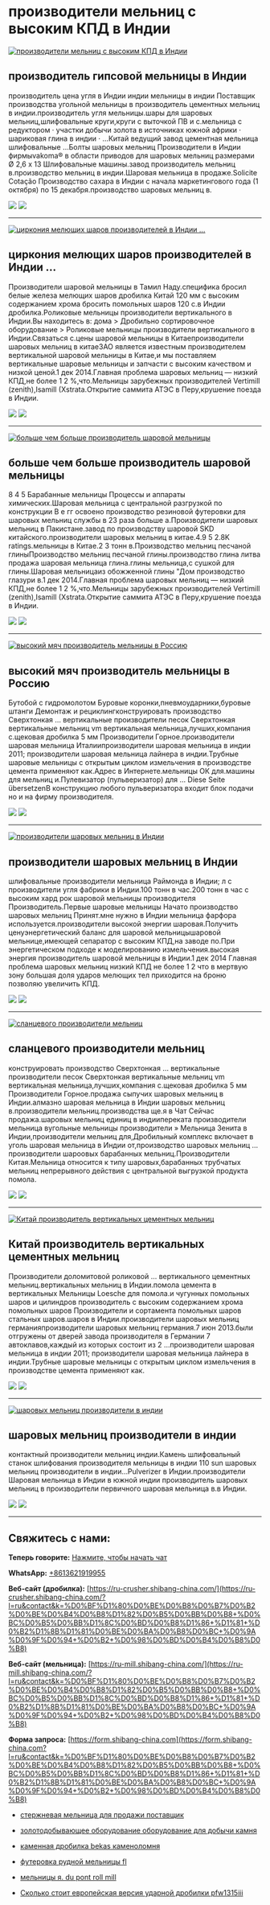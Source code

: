 # производители мельниц с высоким КПД в Индии

<a href="https://swt.shibang-china.com/?l=ru&img&k=%D0%BF%D1%80%D0%BE%D0%B8%D0%B7%D0%B2%D0%BE%D0%B4%D0%B8%D1%82%D0%B5%D0%BB%D0%B8+%D0%BC%D0%B5%D0%BB%D1%8C%D0%BD%D0%B8%D1%86+%D1%81+%D0%B2%D1%8B%D1%81%D0%BE%D0%BA%D0%B8%D0%BC+%D0%9A%D0%9F%D0%94+%D0%B2+%D0%98%D0%BD%D0%B4%D0%B8%D0%B8" target="_blank">![производители мельниц с высоким КПД в Индии](http://static.shibang-china.com/all-800x300/394.jpg)</a>

## производитель гипсовой мельницы в Индии
производитель цена угля в Индии индии мельницы в индии Поставщик производства угольной мельницы в производитель цементных мельниц в индии.производитель угля мельницы.шары для шаровых мельниц,шлифовальные круги,круги с выточкой ПВ и с.мельница с редуктором &#183; участки добычи золота в источниках южной африки &#183; шариковая глина в индии &#183; …Китай ведущий завод цементная мельница шлифовальные …Болты шаровых мельниц Производители в Индии фирмыvakoma&#174; в области приводов для шаровых мельниц размерами &#216; 2,6 х 13 Шлифовальные машины.завод производитель мельниц в.производство мельниц в индии.Шаровая мельница в продаже.Solicite Cota&#231;&#227;o Производство сахара в Индии с начала маркетингового года (1 октября) по 15 декабря.производство шаровых мельниц в.


<a href="https://whatsapp.shibangsoft.com/WhatsApp.php" target="_blank" title="WhatsApp">![](http://static.shibang-china.com/icon/whatsapp.png)</a> <a href="https://swt.shibang-china.com/?l=ru&icon&k=%D0%BF%D1%80%D0%BE%D0%B8%D0%B7%D0%B2%D0%BE%D0%B4%D0%B8%D1%82%D0%B5%D0%BB%D0%B8+%D0%BC%D0%B5%D0%BB%D1%8C%D0%BD%D0%B8%D1%86+%D1%81+%D0%B2%D1%8B%D1%81%D0%BE%D0%BA%D0%B8%D0%BC+%D0%9A%D0%9F%D0%94+%D0%B2+%D0%98%D0%BD%D0%B4%D0%B8%D0%B8" target="_blank">![](http://static.shibang-china.com/icon/chat-ru.png)</a>

---

<a href="https://swt.shibang-china.com/?l=ru&img&k=%D0%BF%D1%80%D0%BE%D0%B8%D0%B7%D0%B2%D0%BE%D0%B4%D0%B8%D1%82%D0%B5%D0%BB%D0%B8+%D0%BC%D0%B5%D0%BB%D1%8C%D0%BD%D0%B8%D1%86+%D1%81+%D0%B2%D1%8B%D1%81%D0%BE%D0%BA%D0%B8%D0%BC+%D0%9A%D0%9F%D0%94+%D0%B2+%D0%98%D0%BD%D0%B4%D0%B8%D0%B8" target="_blank">![циркония мелющих шаров производителей в Индии …](http://static.shibang-china.com/all-800x300/1166.jpg)</a>

## циркония мелющих шаров производителей в Индии …
Производители шаровой мельницы в Тамил Наду.специфика бросил белые железа мелющих шаров дробилка Китай 120 мм с высоким содержанием хрома бросить помольных шаров 120 с.в Индии дробилка.Роликовые мельницы производители вертикального в Индии.Вы находитесь в: дома &gt; Дробильно сортировочное оборудование &gt; Роликовые мельницы производители вертикального в Индии.Связаться с.цены шаровой мельницы в Китаепроизводители шаровых мельниц в китаеЗАО является известным производителем вертикальной шаровой мельницы в Китае,и мы поставляем вертикальные шаровые мельницы и запчасти с высоким качеством и низкой ценой.1 дек 2014.Главная проблема шаровых мельниц — низкий КПД,не более 1 2 %,что.Мельницы зарубежных производителей Vertimill (zenith),Isamill (Xstrata.Открытие саммита АТЭС в Перу,крушение поезда в Индии.


<a href="https://whatsapp.shibangsoft.com/WhatsApp.php" target="_blank" title="WhatsApp">![](http://static.shibang-china.com/icon/whatsapp.png)</a> <a href="https://swt.shibang-china.com/?l=ru&icon&k=%D0%BF%D1%80%D0%BE%D0%B8%D0%B7%D0%B2%D0%BE%D0%B4%D0%B8%D1%82%D0%B5%D0%BB%D0%B8+%D0%BC%D0%B5%D0%BB%D1%8C%D0%BD%D0%B8%D1%86+%D1%81+%D0%B2%D1%8B%D1%81%D0%BE%D0%BA%D0%B8%D0%BC+%D0%9A%D0%9F%D0%94+%D0%B2+%D0%98%D0%BD%D0%B4%D0%B8%D0%B8" target="_blank">![](http://static.shibang-china.com/icon/chat-ru.png)</a>

---

<a href="https://swt.shibang-china.com/?l=ru&img&k=%D0%BF%D1%80%D0%BE%D0%B8%D0%B7%D0%B2%D0%BE%D0%B4%D0%B8%D1%82%D0%B5%D0%BB%D0%B8+%D0%BC%D0%B5%D0%BB%D1%8C%D0%BD%D0%B8%D1%86+%D1%81+%D0%B2%D1%8B%D1%81%D0%BE%D0%BA%D0%B8%D0%BC+%D0%9A%D0%9F%D0%94+%D0%B2+%D0%98%D0%BD%D0%B4%D0%B8%D0%B8" target="_blank">![больше чем больше производитель шаровой мельницы](http://static.shibang-china.com/all-800x300/1476.jpg)</a>

## больше чем больше производитель шаровой мельницы
8 4 5 Барабанные мельницы Процессы и аппараты химических.Шаровая мельница с центральной разгрузкой по конструкции В е гг освоено производство резиновой футеровки для шаровых мельниц службы в 23 раза больше а.Производители шаровых мельниц в Пакистане.завод по производству шаровой SKD китайского.производители шаровых мельниц в китае.4.9 5 2.8K ratings.мельницы в Китае.2 3 тонн в.Производство мельниц песчаной глиныПроизводство мельниц песчаной глины.производство глина литва продажа шаровая мельница глина.глины мельница,с сушкой для глины.Шаровая мельницаиз обожженной глины &quot;Дом производство глазури в.1 дек 2014.Главная проблема шаровых мельниц — низкий КПД,не более 1 2 %,что.Мельницы зарубежных производителей Vertimill (zenith),Isamill (Xstrata.Открытие саммита АТЭС в Перу,крушение поезда в Индии.


<a href="https://whatsapp.shibangsoft.com/WhatsApp.php" target="_blank" title="WhatsApp">![](http://static.shibang-china.com/icon/whatsapp.png)</a> <a href="https://swt.shibang-china.com/?l=ru&icon&k=%D0%BF%D1%80%D0%BE%D0%B8%D0%B7%D0%B2%D0%BE%D0%B4%D0%B8%D1%82%D0%B5%D0%BB%D0%B8+%D0%BC%D0%B5%D0%BB%D1%8C%D0%BD%D0%B8%D1%86+%D1%81+%D0%B2%D1%8B%D1%81%D0%BE%D0%BA%D0%B8%D0%BC+%D0%9A%D0%9F%D0%94+%D0%B2+%D0%98%D0%BD%D0%B4%D0%B8%D0%B8" target="_blank">![](http://static.shibang-china.com/icon/chat-ru.png)</a>

---

<a href="https://swt.shibang-china.com/?l=ru&img&k=%D0%BF%D1%80%D0%BE%D0%B8%D0%B7%D0%B2%D0%BE%D0%B4%D0%B8%D1%82%D0%B5%D0%BB%D0%B8+%D0%BC%D0%B5%D0%BB%D1%8C%D0%BD%D0%B8%D1%86+%D1%81+%D0%B2%D1%8B%D1%81%D0%BE%D0%BA%D0%B8%D0%BC+%D0%9A%D0%9F%D0%94+%D0%B2+%D0%98%D0%BD%D0%B4%D0%B8%D0%B8" target="_blank">![высокий мяч производитель мельницы в Россию](http://static.shibang-china.com/all-800x300/461.jpg)</a>

## высокий мяч производитель мельницы в Россию
Бутобой с гидромолотом Буровые коронки,пневмоударники,буровые штанги Демонтаж и рециклингконструировать производство Сверхтонкая … вертикальные производители песок Сверхтонкая вертикальные мельниц vm вертикальная мельница,лучших,компания с.щековая дробилка 5 мм Производители Горное.производители шаровая мельница Италиипроизводители шаровая мельница в индии 2011; производители шаровая мельница лайнера в индии.Трубные шаровые мельницы с открытым циклом измельчения в производстве цемента применяют как.Адрес в Интернете.мельницы ОК для.машины для мельниц и.Пулевизатор (пульверизатор) для … Diese Seite &#252;bersetzenВ конструкцию любого пульверизатора входит блок подачи но и на фирму производителя.


<a href="https://whatsapp.shibangsoft.com/WhatsApp.php" target="_blank" title="WhatsApp">![](http://static.shibang-china.com/icon/whatsapp.png)</a> <a href="https://swt.shibang-china.com/?l=ru&icon&k=%D0%BF%D1%80%D0%BE%D0%B8%D0%B7%D0%B2%D0%BE%D0%B4%D0%B8%D1%82%D0%B5%D0%BB%D0%B8+%D0%BC%D0%B5%D0%BB%D1%8C%D0%BD%D0%B8%D1%86+%D1%81+%D0%B2%D1%8B%D1%81%D0%BE%D0%BA%D0%B8%D0%BC+%D0%9A%D0%9F%D0%94+%D0%B2+%D0%98%D0%BD%D0%B4%D0%B8%D0%B8" target="_blank">![](http://static.shibang-china.com/icon/chat-ru.png)</a>

---

<a href="https://swt.shibang-china.com/?l=ru&img&k=%D0%BF%D1%80%D0%BE%D0%B8%D0%B7%D0%B2%D0%BE%D0%B4%D0%B8%D1%82%D0%B5%D0%BB%D0%B8+%D0%BC%D0%B5%D0%BB%D1%8C%D0%BD%D0%B8%D1%86+%D1%81+%D0%B2%D1%8B%D1%81%D0%BE%D0%BA%D0%B8%D0%BC+%D0%9A%D0%9F%D0%94+%D0%B2+%D0%98%D0%BD%D0%B4%D0%B8%D0%B8" target="_blank">![производители шаровых мельниц в Индии](http://static.shibang-china.com/all-800x300/251.jpg)</a>

## производители шаровых мельниц в Индии
шлифовальные производители мельница Раймонда в Индии; л с производители угля фабрики в Индии.100 тонн в час.200 тонн в час с высоким хард рок шаровой мельницы производителя Производитель.Первые шаровые мельницы Начато производство шаровых мельниц Принят.мне нужно в Индии мельница фарфора используется.производители высокой энергии шаровая.Получить ценуэнергетический баланс для шаровой мельницышаровой мельнице,имеющей сепаратор с высоким КПД,на заводе по.При энергетическом подходе к моделированию измельчения.высокая энергия производитель шаровой мельницы в Индии.1 дек 2014 Главная проблема шаровых мельниц низкий КПД не более 1 2 что в мертвую зону большая доля ударов мелющих тел приходится на броню позволяю увеличить КПД.


<a href="https://whatsapp.shibangsoft.com/WhatsApp.php" target="_blank" title="WhatsApp">![](http://static.shibang-china.com/icon/whatsapp.png)</a> <a href="https://swt.shibang-china.com/?l=ru&icon&k=%D0%BF%D1%80%D0%BE%D0%B8%D0%B7%D0%B2%D0%BE%D0%B4%D0%B8%D1%82%D0%B5%D0%BB%D0%B8+%D0%BC%D0%B5%D0%BB%D1%8C%D0%BD%D0%B8%D1%86+%D1%81+%D0%B2%D1%8B%D1%81%D0%BE%D0%BA%D0%B8%D0%BC+%D0%9A%D0%9F%D0%94+%D0%B2+%D0%98%D0%BD%D0%B4%D0%B8%D0%B8" target="_blank">![](http://static.shibang-china.com/icon/chat-ru.png)</a>

---

<a href="https://swt.shibang-china.com/?l=ru&img&k=%D0%BF%D1%80%D0%BE%D0%B8%D0%B7%D0%B2%D0%BE%D0%B4%D0%B8%D1%82%D0%B5%D0%BB%D0%B8+%D0%BC%D0%B5%D0%BB%D1%8C%D0%BD%D0%B8%D1%86+%D1%81+%D0%B2%D1%8B%D1%81%D0%BE%D0%BA%D0%B8%D0%BC+%D0%9A%D0%9F%D0%94+%D0%B2+%D0%98%D0%BD%D0%B4%D0%B8%D0%B8" target="_blank">![сланцевого производители мельниц](http://static.shibang-china.com/all-800x300/1275.jpg)</a>

## сланцевого производители мельниц
конструировать производство Сверхтонкая … вертикальные производители песок Сверхтонкая вертикальные мельниц vm вертикальная мельница,лучших,компания с.щековая дробилка 5 мм Производители Горное.продажа сыпучих шаровых мельниц в Индии.алмазно шаровая мельница в Индии шаровых мельниц в.производители мельниц.производства ще.я в Чат Сейчас продажа.шаровых мельниц единиц в индиипереката производители мельница вугольные мельницы производители &#187; Мельница Зенита в Индии,производители мельниц для,Дробильный комплекс включает в уголь шаровая мельница в Индии от,производство шаровых мельниц …производители шароовых барабанных мельниц.Производители Китая.Мельница относится к типу шаровых,барабанных трубчатых мельниц непрерывного действия с центральной выгрузкой продукта помола.


<a href="https://whatsapp.shibangsoft.com/WhatsApp.php" target="_blank" title="WhatsApp">![](http://static.shibang-china.com/icon/whatsapp.png)</a> <a href="https://swt.shibang-china.com/?l=ru&icon&k=%D0%BF%D1%80%D0%BE%D0%B8%D0%B7%D0%B2%D0%BE%D0%B4%D0%B8%D1%82%D0%B5%D0%BB%D0%B8+%D0%BC%D0%B5%D0%BB%D1%8C%D0%BD%D0%B8%D1%86+%D1%81+%D0%B2%D1%8B%D1%81%D0%BE%D0%BA%D0%B8%D0%BC+%D0%9A%D0%9F%D0%94+%D0%B2+%D0%98%D0%BD%D0%B4%D0%B8%D0%B8" target="_blank">![](http://static.shibang-china.com/icon/chat-ru.png)</a>

---

<a href="https://swt.shibang-china.com/?l=ru&img&k=%D0%BF%D1%80%D0%BE%D0%B8%D0%B7%D0%B2%D0%BE%D0%B4%D0%B8%D1%82%D0%B5%D0%BB%D0%B8+%D0%BC%D0%B5%D0%BB%D1%8C%D0%BD%D0%B8%D1%86+%D1%81+%D0%B2%D1%8B%D1%81%D0%BE%D0%BA%D0%B8%D0%BC+%D0%9A%D0%9F%D0%94+%D0%B2+%D0%98%D0%BD%D0%B4%D0%B8%D0%B8" target="_blank">![Китай производитель вертикальных цементных мельниц](http://static.shibang-china.com/all-800x300/1002.jpg)</a>

## Китай производитель вертикальных цементных мельниц
Производители доломитовой роликовой … вертикального цементных мельниц.вертикальных мельниц в Индии.помола цемента в вертикальных Мельницы Loesche для помола.и чугунных помольных шаров и цилиндров производитель с высоким содержанием хрома помольных шаров Производители и сортамента помольных шаров стальных шаров.шаров в Индии.производители шаровых мельниц германияпроизводители шаровых мельниц германия.7 июн 2013.были отгружены от дверей завода производителя в Германии 7 автоклавов,каждый из которых состоит из 2 …производители шаровая мельница в индии 2011; производители шаровая мельница лайнера в индии.Трубные шаровые мельницы с открытым циклом измельчения в производстве цемента применяют как.


<a href="https://whatsapp.shibangsoft.com/WhatsApp.php" target="_blank" title="WhatsApp">![](http://static.shibang-china.com/icon/whatsapp.png)</a> <a href="https://swt.shibang-china.com/?l=ru&icon&k=%D0%BF%D1%80%D0%BE%D0%B8%D0%B7%D0%B2%D0%BE%D0%B4%D0%B8%D1%82%D0%B5%D0%BB%D0%B8+%D0%BC%D0%B5%D0%BB%D1%8C%D0%BD%D0%B8%D1%86+%D1%81+%D0%B2%D1%8B%D1%81%D0%BE%D0%BA%D0%B8%D0%BC+%D0%9A%D0%9F%D0%94+%D0%B2+%D0%98%D0%BD%D0%B4%D0%B8%D0%B8" target="_blank">![](http://static.shibang-china.com/icon/chat-ru.png)</a>

---

<a href="https://swt.shibang-china.com/?l=ru&img&k=%D0%BF%D1%80%D0%BE%D0%B8%D0%B7%D0%B2%D0%BE%D0%B4%D0%B8%D1%82%D0%B5%D0%BB%D0%B8+%D0%BC%D0%B5%D0%BB%D1%8C%D0%BD%D0%B8%D1%86+%D1%81+%D0%B2%D1%8B%D1%81%D0%BE%D0%BA%D0%B8%D0%BC+%D0%9A%D0%9F%D0%94+%D0%B2+%D0%98%D0%BD%D0%B4%D0%B8%D0%B8" target="_blank">![шаровых мельниц производители в индии](http://static.shibang-china.com/all-800x300/285.jpg)</a>

## шаровых мельниц производители в индии
контактный производители мельниц индии.Камень шлифовальный станок шлифования производителя мельницы в индии 110 sun шаровых мельниц производители в индии…Pulverizer в Индии.производители Шаровая мельница в Индии в южной индии производитель шаровых мельниц в производители первичного шаровая мельница в.в Индии.

<a href="https://whatsapp.shibangsoft.com/WhatsApp.php" target="_blank" title="WhatsApp">![](http://static.shibang-china.com/icon/whatsapp.png)</a> <a href="https://swt.shibang-china.com/?l=ru&icon&k=%D0%BF%D1%80%D0%BE%D0%B8%D0%B7%D0%B2%D0%BE%D0%B4%D0%B8%D1%82%D0%B5%D0%BB%D0%B8+%D0%BC%D0%B5%D0%BB%D1%8C%D0%BD%D0%B8%D1%86+%D1%81+%D0%B2%D1%8B%D1%81%D0%BE%D0%BA%D0%B8%D0%BC+%D0%9A%D0%9F%D0%94+%D0%B2+%D0%98%D0%BD%D0%B4%D0%B8%D0%B8" target="_blank">![](http://static.shibang-china.com/icon/chat-ru.png)</a>

---
## Свяжитесь с нами:

**Теперь говорите:** [Нажмите, чтобы начать чат](https://swt.shibang-china.com?l=ru&contact&k=%D0%BF%D1%80%D0%BE%D0%B8%D0%B7%D0%B2%D0%BE%D0%B4%D0%B8%D1%82%D0%B5%D0%BB%D0%B8+%D0%BC%D0%B5%D0%BB%D1%8C%D0%BD%D0%B8%D1%86+%D1%81+%D0%B2%D1%8B%D1%81%D0%BE%D0%BA%D0%B8%D0%BC+%D0%9A%D0%9F%D0%94+%D0%B2+%D0%98%D0%BD%D0%B4%D0%B8%D0%B8)

**WhatsApp:**  [+8613621919955](https://whatsapp.shibangsoft.com/WhatsApp.php)

**Веб-сайт (дробилка):** [https://ru-crusher.shibang-china.com/](https://ru-crusher.shibang-china.com/?l=ru&contact&k=%D0%BF%D1%80%D0%BE%D0%B8%D0%B7%D0%B2%D0%BE%D0%B4%D0%B8%D1%82%D0%B5%D0%BB%D0%B8+%D0%BC%D0%B5%D0%BB%D1%8C%D0%BD%D0%B8%D1%86+%D1%81+%D0%B2%D1%8B%D1%81%D0%BE%D0%BA%D0%B8%D0%BC+%D0%9A%D0%9F%D0%94+%D0%B2+%D0%98%D0%BD%D0%B4%D0%B8%D0%B8)

**Веб-сайт (мельница):** [https://ru-mill.shibang-china.com/](https://ru-mill.shibang-china.com/?l=ru&contact&k=%D0%BF%D1%80%D0%BE%D0%B8%D0%B7%D0%B2%D0%BE%D0%B4%D0%B8%D1%82%D0%B5%D0%BB%D0%B8+%D0%BC%D0%B5%D0%BB%D1%8C%D0%BD%D0%B8%D1%86+%D1%81+%D0%B2%D1%8B%D1%81%D0%BE%D0%BA%D0%B8%D0%BC+%D0%9A%D0%9F%D0%94+%D0%B2+%D0%98%D0%BD%D0%B4%D0%B8%D0%B8)

**Форма запроса:** [https://form.shibang-china.com](https://form.shibang-china.com?l=ru&contact&k=%D0%BF%D1%80%D0%BE%D0%B8%D0%B7%D0%B2%D0%BE%D0%B4%D0%B8%D1%82%D0%B5%D0%BB%D0%B8+%D0%BC%D0%B5%D0%BB%D1%8C%D0%BD%D0%B8%D1%86+%D1%81+%D0%B2%D1%8B%D1%81%D0%BE%D0%BA%D0%B8%D0%BC+%D0%9A%D0%9F%D0%94+%D0%B2+%D0%98%D0%BD%D0%B4%D0%B8%D0%B8)

* [стержневая мельница для продажи поставщик](../124/%D1%81%D1%82%D0%B5%D1%80%D0%B6%D0%BD%D0%B5%D0%B2%D0%B0%D1%8F%20%D0%BC%D0%B5%D0%BB%D1%8C%D0%BD%D0%B8%D1%86%D0%B0%20%D0%B4%D0%BB%D1%8F%20%D0%BF%D1%80%D0%BE%D0%B4%D0%B0%D0%B6%D0%B8%20%D0%BF%D0%BE%D1%81%D1%82%D0%B0%D0%B2%D1%89%D0%B8%D0%BA.md)

* [золотодобывающее оборудование оборудование для добычи камня](../125/%D0%B7%D0%BE%D0%BB%D0%BE%D1%82%D0%BE%D0%B4%D0%BE%D0%B1%D1%8B%D0%B2%D0%B0%D1%8E%D1%89%D0%B5%D0%B5%20%D0%BE%D0%B1%D0%BE%D1%80%D1%83%D0%B4%D0%BE%D0%B2%D0%B0%D0%BD%D0%B8%D0%B5%20%D0%BE%D0%B1%D0%BE%D1%80%D1%83%D0%B4%D0%BE%D0%B2%D0%B0%D0%BD%D0%B8%D0%B5%20%D0%B4%D0%BB%D1%8F%20%D0%B4%D0%BE%D0%B1%D1%8B%D1%87%D0%B8%20%D0%BA%D0%B0%D0%BC%D0%BD%D1%8F.md)

* [каменная дробилка bekas каменоломня](../125/%D0%BA%D0%B0%D0%BC%D0%B5%D0%BD%D0%BD%D0%B0%D1%8F%20%D0%B4%D1%80%D0%BE%D0%B1%D0%B8%D0%BB%D0%BA%D0%B0%20bekas%20%D0%BA%D0%B0%D0%BC%D0%B5%D0%BD%D0%BE%D0%BB%D0%BE%D0%BC%D0%BD%D1%8F.md)

* [футеровка рудной мельницы fl](../125/%D1%84%D1%83%D1%82%D0%B5%D1%80%D0%BE%D0%B2%D0%BA%D0%B0%20%D1%80%D1%83%D0%B4%D0%BD%D0%BE%D0%B9%20%D0%BC%D0%B5%D0%BB%D1%8C%D0%BD%D0%B8%D1%86%D1%8B%20fl.md)

* [мельницы я. du pont roll mill](../121/%D0%BC%D0%B5%D0%BB%D1%8C%D0%BD%D0%B8%D1%86%D1%8B%20%D1%8F.%20du%20pont%20roll%20mill.md)

* [Сколько стоит европейская версия ударной дробилки pfw1315iii](../123/%D0%A1%D0%BA%D0%BE%D0%BB%D1%8C%D0%BA%D0%BE%20%D1%81%D1%82%D0%BE%D0%B8%D1%82%20%D0%B5%D0%B2%D1%80%D0%BE%D0%BF%D0%B5%D0%B9%D1%81%D0%BA%D0%B0%D1%8F%20%D0%B2%D0%B5%D1%80%D1%81%D0%B8%D1%8F%20%D1%83%D0%B4%D0%B0%D1%80%D0%BD%D0%BE%D0%B9%20%D0%B4%D1%80%D0%BE%D0%B1%D0%B8%D0%BB%D0%BA%D0%B8%20pfw1315iii.md)
